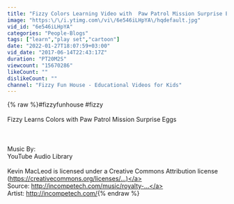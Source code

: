 ```yaml
---
title: "Fizzy Colors Learning Video with  Paw Patrol Mission Surprise Eggs"
image: "https:\/\/i.ytimg.com\/vi\/6e546iLHpYA\/hqdefault.jpg"
vid_id: "6e546iLHpYA"
categories: "People-Blogs"
tags: ["learn","play set","cartoon"]
date: "2022-01-27T18:07:59+03:00"
vid_date: "2017-06-14T22:43:17Z"
duration: "PT20M2S"
viewcount: "15670286"
likeCount: ""
dislikeCount: ""
channel: "Fizzy Fun House - Educational Videos for Kids"
---
```

{% raw %}#fizzyfunhouse #fizzy <br /><br />Fizzy Learns Colors with Paw Patrol Mission Surprise Eggs  <br /><br /><br /><br />Music By:<br />YouTube Audio Library<br /><br />Kevin MacLeod is licensed under a Creative Commons Attribution license (<a rel="nofollow" target="blank" href="https://creativecommons.org/licenses/...)">https://creativecommons.org/licenses/...)</a><br />Source: <a rel="nofollow" target="blank" href="http://incompetech.com/music/royalty-...">http://incompetech.com/music/royalty-...</a><br />Artist: <a rel="nofollow" target="blank" href="http://incompetech.com/">http://incompetech.com/</a>{% endraw %}

